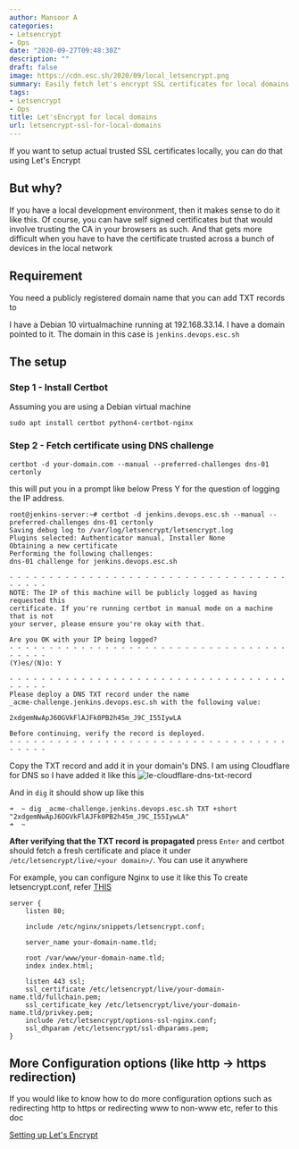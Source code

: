 ```yaml
---
author: Mansoor A
categories:
- Letsencrypt
- Ops
date: "2020-09-27T09:48:30Z"
description: ""
draft: false
image: https://cdn.esc.sh/2020/09/local_letsencrypt.png
summary: Easily fetch let's encrypt SSL certificates for local domains
tags:
- Letsencrypt
- Ops
title: Let'sEncrypt for local domains
url: letsencrypt-ssl-for-local-domains
---
```



If you want to setup actual trusted SSL certificates locally, you can do that using Let's Encrypt

## But why?

If you have a local development environment, then it makes sense to do it like this. Of course, you can have self signed certificates but that would involve trusting the CA in your browsers as such. And that gets more difficult when you have to have the certificate trusted across a bunch of devices in the local network


## Requirement

You need a publicly registered domain name that you can add TXT records to


I have a Debian 10 virtualmachine running at 192.168.33.14. I have a domain
pointed to it. The domain in this case is `jenkins.devops.esc.sh`

## The setup

### Step 1 - Install Certbot

Assuming you are using a Debian virtual machine

```
sudo apt install certbot python4-certbot-nginx
```

### Step 2 - Fetch certificate using DNS challenge

```
certbot -d your-domain.com --manual --preferred-challenges dns-01 certonly
```

this will put you in a prompt like below
Press Y for the question of logging the IP address.

```
root@jenkins-server:~# certbot -d jenkins.devops.esc.sh --manual --preferred-challenges dns-01 certonly
Saving debug log to /var/log/letsencrypt/letsencrypt.log
Plugins selected: Authenticator manual, Installer None
Obtaining a new certificate
Performing the following challenges:
dns-01 challenge for jenkins.devops.esc.sh

- - - - - - - - - - - - - - - - - - - - - - - - - - - - - - - - - - - - - - - -
NOTE: The IP of this machine will be publicly logged as having requested this
certificate. If you're running certbot in manual mode on a machine that is not
your server, please ensure you're okay with that.

Are you OK with your IP being logged?
- - - - - - - - - - - - - - - - - - - - - - - - - - - - - - - - - - - - - - - -
(Y)es/(N)o: Y

- - - - - - - - - - - - - - - - - - - - - - - - - - - - - - - - - - - - - - - -
Please deploy a DNS TXT record under the name
_acme-challenge.jenkins.devops.esc.sh with the following value:

2xdgemNwApJ6OGVkFlAJFk0PB2h45m_J9C_I55IywLA

Before continuing, verify the record is deployed.
- - - - - - - - - - - - - - - - - - - - - - - - - - - - - - - - - - - - - - - -
```

Copy the TXT record and add it in your domain's DNS. I am using Cloudflare for DNS
so I have added it like this
![le-cloudflare-dns-txt-record](https://cdn.esc.sh/2020/09/le-cloudflare-dns-txt-record.png)

And in `dig` it should show up like this

```
➜  ~ dig _acme-challenge.jenkins.devops.esc.sh TXT +short
"2xdgemNwApJ6OGVkFlAJFk0PB2h45m_J9C_I55IywLA"
➜  ~
```

**After verifying that the TXT record is propagated** press `Enter` and certbot should
fetch a fresh certificate and place it under `/etc/letsencrypt/live/<your domain>/`.
You can use it anywhere

For example, you can configure Nginx to use it like this
To create letsencrypt.conf, refer [THIS](https://esc.sh/blog/lets-encrypt-and-nginx-definitive-guide/)

```nginx
server {
    listen 80;

    include /etc/nginx/snippets/letsencrypt.conf;

    server_name your-domain-name.tld;

    root /var/www/your-domain-name.tld;
    index index.html;

    listen 443 ssl; 
    ssl_certificate /etc/letsencrypt/live/your-domain-name.tld/fullchain.pem; 
    ssl_certificate_key /etc/letsencrypt/live/your-domain-name.tld/privkey.pem; 
    include /etc/letsencrypt/options-ssl-nginx.conf; 
    ssl_dhparam /etc/letsencrypt/ssl-dhparams.pem; 
}
```

## More Configuration options (like http -> https redirection)

If you would like to know how to do more configuration options such as redirecting
http to https or redirecting www to non-www etc, refer to this doc

[Setting up Let's Encrypt](https://esc.sh/blog/lets-encrypt-and-nginx-definitive-guide/)




